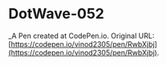 # DotWave-052
 _A Pen created at CodePen.io. Original URL: [https://codepen.io/vinod2305/pen/RwbXjbj](https://codepen.io/vinod2305/pen/RwbXjbj).

 